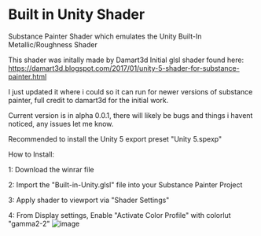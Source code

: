 # Built in Unity Shader
 Substance Painter Shader which emulates the Unity Built-In Metallic/Roughness Shader 

This shader was initally made by Damart3d
Initial glsl shader found here:
https://damart3d.blogspot.com/2017/01/unity-5-shader-for-substance-painter.html

I just updated it where i could so it can run for newer versions of substance painter, full credit to damart3d for the initial work.

Current version is in alpha 0.0.1, there will likely be bugs and things i havent noticed, any issues let me know.

Recommended to install the Unity 5 export preset "Unity 5.spexp"

How to Install:

1: Download the winrar file

2: Import the "Built-in-Unity.glsl" file into your Substance Painter Project

3: Apply shader to viewport via "Shader Settings"

4: From Display settings, Enable "Activate Color Profile" with colorlut "gamma2-2" 
![image](https://github.com/user-attachments/assets/1e921c3b-7e8c-47be-9e46-d2249f6db7fc)

